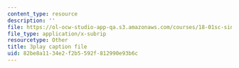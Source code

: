 ```yaml
---
content_type: resource
description: ''
file: https://ol-ocw-studio-app-qa.s3.amazonaws.com/courses/18-01sc-single-variable-calculus-fall-2010/82be8a1134e2f2b5592f812990e93b6c_4sTKcvYMNxk.srt
file_type: application/x-subrip
resourcetype: Other
title: 3play caption file
uid: 82be8a11-34e2-f2b5-592f-812990e93b6c
---
```

